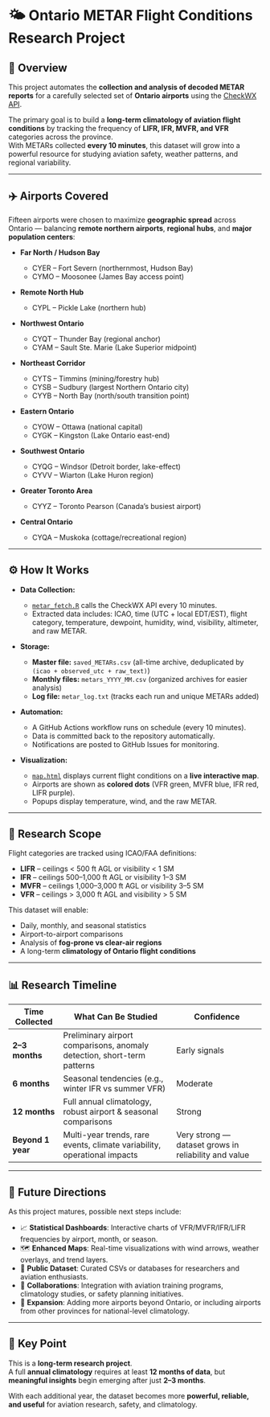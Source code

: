 # 🌤️ Ontario METAR Flight Conditions Research Project

## 📌 Overview
This project automates the **collection and analysis of decoded METAR reports** for a carefully selected set of **Ontario airports** using the [CheckWX API](https://www.checkwx.com/).  

The primary goal is to build a **long-term climatology of aviation flight conditions** by tracking the frequency of **LIFR, IFR, MVFR, and VFR** categories across the province.  
With METARs collected **every 10 minutes**, this dataset will grow into a powerful resource for studying aviation safety, weather patterns, and regional variability.

---

## ✈️ Airports Covered
Fifteen airports were chosen to maximize **geographic spread** across Ontario — balancing **remote northern airports**, **regional hubs**, and **major population centers**:

- **Far North / Hudson Bay**  
  - CYER – Fort Severn (northernmost, Hudson Bay)  
  - CYMO – Moosonee (James Bay access point)  

- **Remote North Hub**  
  - CYPL – Pickle Lake (northern hub)  

- **Northwest Ontario**  
  - CYQT – Thunder Bay (regional anchor)  
  - CYAM – Sault Ste. Marie (Lake Superior midpoint)  

- **Northeast Corridor**  
  - CYTS – Timmins (mining/forestry hub)  
  - CYSB – Sudbury (largest Northern Ontario city)  
  - CYYB – North Bay (north/south transition point)  

- **Eastern Ontario**  
  - CYOW – Ottawa (national capital)  
  - CYGK – Kingston (Lake Ontario east-end)  

- **Southwest Ontario**  
  - CYQG – Windsor (Detroit border, lake-effect)  
  - CYVV – Wiarton (Lake Huron region)  

- **Greater Toronto Area**  
  - CYYZ – Toronto Pearson (Canada’s busiest airport)  

- **Central Ontario**  
  - CYQA – Muskoka (cottage/recreational region)  

---

## ⚙️ How It Works
- **Data Collection:**  
  - [`metar_fetch.R`](metar_fetch.R) calls the CheckWX API every 10 minutes.  
  - Extracted data includes: ICAO, time (UTC + local EDT/EST), flight category, temperature, dewpoint, humidity, wind, visibility, altimeter, and raw METAR.  

- **Storage:**  
  - **Master file:** `saved_METARs.csv` (all-time archive, deduplicated by `(icao + observed_utc + raw_text)`)  
  - **Monthly files:** `metars_YYYY_MM.csv` (organized archives for easier analysis)  
  - **Log file:** `metar_log.txt` (tracks each run and unique METARs added)  

- **Automation:**  
  - A GitHub Actions workflow runs on schedule (every 10 minutes).  
  - Data is committed back to the repository automatically.  
  - Notifications are posted to GitHub Issues for monitoring.  

- **Visualization:**  
  - [`map.html`](map.html) displays current flight conditions on a **live interactive map**.  
  - Airports are shown as **colored dots** (VFR green, MVFR blue, IFR red, LIFR purple).  
  - Popups display temperature, wind, and the raw METAR.  

---

## 🎯 Research Scope
Flight categories are tracked using ICAO/FAA definitions:

- **LIFR** – ceilings < 500 ft AGL or visibility < 1 SM  
- **IFR** – ceilings 500–1,000 ft AGL or visibility 1–3 SM  
- **MVFR** – ceilings 1,000–3,000 ft AGL or visibility 3–5 SM  
- **VFR** – ceilings > 3,000 ft AGL and visibility > 5 SM  

This dataset will enable:
- Daily, monthly, and seasonal statistics  
- Airport-to-airport comparisons  
- Analysis of **fog-prone vs clear-air regions**  
- A long-term **climatology of Ontario flight conditions**  

---

## 📊 Research Timeline
| Time Collected | What Can Be Studied | Confidence |
|----------------|---------------------|------------|
| **2–3 months** | Preliminary airport comparisons, anomaly detection, short-term patterns | Early signals |
| **6 months**   | Seasonal tendencies (e.g., winter IFR vs summer VFR) | Moderate |
| **12 months**  | Full annual climatology, robust airport & seasonal comparisons | Strong |
| **Beyond 1 year** | Multi-year trends, rare events, climate variability, operational impacts | Very strong — dataset grows in reliability and value |

---

## 🔮 Future Directions
As this project matures, possible next steps include:
- 📈 **Statistical Dashboards**: Interactive charts of VFR/MVFR/IFR/LIFR frequencies by airport, month, or season.  
- 🗺️ **Enhanced Maps**: Real-time visualizations with wind arrows, weather overlays, and trend layers.  
- 📂 **Public Dataset**: Curated CSVs or databases for researchers and aviation enthusiasts.  
- 🤝 **Collaborations**: Integration with aviation training programs, climatology studies, or safety planning initiatives.  
- 🔗 **Expansion**: Adding more airports beyond Ontario, or including airports from other provinces for national-level climatology.  

---

## 🔑 Key Point
This is a **long-term research project**.  
A full **annual climatology** requires at least **12 months of data**, but **meaningful insights** begin emerging after just **2–3 months**.  

With each additional year, the dataset becomes more **powerful, reliable, and useful** for aviation research, safety, and climatology.
